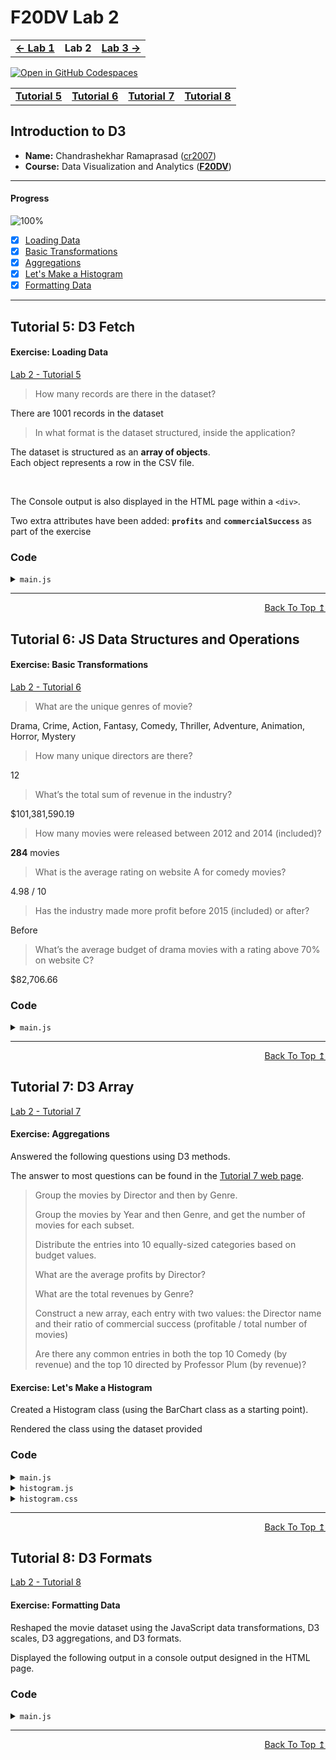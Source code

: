 
# F20DV Lab 2

<table>
	<tr>
		<td><b><a href="https://cr2007.github.io/F20DV-Lab1">← Lab 1</a></b></td>
		<td><b>Lab 2</b></td>
		<td><b><a href="https://cr2007.github.io/F20DV-Lab3">Lab 3 →</a></b></td>
	</tr>
</table>


[![Open in GitHub Codespaces](https://github.com/codespaces/badge.svg)](https://codespaces.new/cr2007/F20DV-Lab2)

<div align="center">
	<table>
		<tr>
			<td><b><a href="lab2_tutorial5.html">Tutorial 5</a></b></td>
			<td><b><a href="lab2_tutorial6.html">Tutorial 6</a></b></td>
			<td><b><a href="lab2_tutorial7.html">Tutorial 7</a></b></td>
			<td><b><a href="lab2_tutorial8.html">Tutorial 8</a></b></td>
		</tr>
	</table>
</div>


## Introduction to D3

- **Name:** Chandrashekhar Ramaprasad ([cr2007](mailto:cr2007@hw.ac.uk))
- **Course:** Data Visualization and Analytics ([**F20DV**](https://curriculum.hw.ac.uk/coursedetails/F20DV?termcode=202324))

---

#### Progress
![100%](https://progress-bar.dev/100)

- [X] [Loading Data](#exercise-loading-data)
- [X] [Basic Transformations](#exercise-basic-transformations)
- [X] [Aggregations](#exercise-aggregations)
- [X] [Let's Make a Histogram](#exercise-lets-make-a-histogram)
- [X] [Formatting Data](#exercise-lets-make-a-histogram)

---

## Tutorial 5: D3 Fetch

#### Exercise: Loading Data

[Lab 2 - Tutorial 5](https://cr2007.github.io/F20DV-Lab2/lab2_tutorial5.html)

> How many records are there in the dataset?

There are 1001 records in the dataset

> In what format is the dataset structured, inside the application?

The dataset is structured as an **array of objects**.<br>
Each object represents a row in the CSV file.

<br>

The Console output is also displayed in the HTML page within a `<div>`.

Two extra attributes have been added: **`profits`** and **`commercialSuccess`** as part of the exercise

### Code

<link rel="stylesheet" href="https://cdnjs.cloudflare.com/ajax/libs/highlight.js/11.9.0/styles/default.min.css">
<script src="https://cdnjs.cloudflare.com/ajax/libs/highlight.js/11.9.0/highlight.min.js"></script>

<script>hljs.highlightAll();</script>

<details>
<summary><code>main.js</code></summary>
<pre><code class="language-javascript">"use strict";

// ... (Previous Code from Lab 1)

/** Exercise: D3 Fetch
 * Loads the data into the application
 */

let data = await d3.csv("data/movies_mock.csv", (d) => {
	// Calculate profit (will be helpful later on)
	let profits = +d.revenues - +d.budget;
	return {
		releaseDate: new Date(+d.release_year, d.release_month, 1),
		genre: d.genre,
		director: d.director,
		budget: +d.budget,
		revenues: +d.revenues,
		ratings_A: +d.ratings_A,
		ratings_B: +d.ratings_B,
		ratings_C: +d.ratings_C,
		profits: profits,
		commercialSuccess: profits > 0
	};
});

console.log(data); // Print the data to the console
</code></pre>
</details>

---
<div align="right">
	<a href="#progress">Back To Top ↥</a>
</div>

## Tutorial 6: JS Data Structures and Operations

#### Exercise: Basic Transformations

[Lab 2 - Tutorial 6](https://cr2007.github.io/F20DV-Lab2/lab2_tutorial6.html)

> What are the unique genres of movie?

Drama, Crime, Action, Fantasy, Comedy, Thriller, Adventure, Animation, Horror, Mystery

> How many unique directors are there?

12

> What’s the total sum of revenue in the industry?

$101,381,590.19

> How many movies were released between 2012 and 2014 (included)?

**284** movies

> What is the average rating on website A for comedy movies?

4.98 / 10

> Has the industry made more profit before 2015 (included) or after?

Before

> What’s the average budget of drama movies with a rating above 70% on website C?

$82,706.66

### Code

<details>
<summary><code>main.js</code></summary>
<pre><code class="language-javascript">"use strict";

// ... (Previous Code from Tutorial 6)

/**
 * This function returns an array of unique genres from the provided data.
 *
 * @param {Array} data - The data array containing movie objects.
 * @returns {Array} An array of unique genres.
 */
function getUniqueGenres(data) {
	let genres = data.map((d) => d.genre);

	let uniqueGenres = new Set(genres);

	return [...uniqueGenres];
}


/**
 * This function returns the count of unique directors from the provided data.
 *
 * @param {Array} data - The data array containing movie objects.
 * @returns {number} The count of unique directors.
 */
function countUniqueDirectors(data) {
	let directors = data.map((d) => d.director);

	let uniqueDirectors = new Set(directors);

	return [...uniqueDirectors].length;
}


/**
 * Calculates the total revenue from an array of data.
 *
 * @param {Array} data - The data array containing movie objects.
 * @returns {number} The total revenue.
 */
function sumRevenue(data) {
	return data.reduce((acc, d) => acc + d.revenues, 0);
}


/**
 * Calculates the number of movies released between two years.
 *
 * @param {Array} data - The data array containing movie objects.
 * @param {number} [year1=2012] - The start year (inclusive).
 * @param {number} [year2=2014] - The end year (inclusive).
 * @returns {number} The number of movies released between year1 and year2.
 */
function numberOfMoviesReleased(data, year1=2012, year2=2014) {
	return data.filter((d) => d.releaseDate.getFullYear() >= year1 && d.releaseDate.getFullYear() <= year2).length;
}


/**
 * Calculates the average rating for a given genre from a specific rating website.
 *
 * @param {Array} data - The data array containing movie objects.
 * @param {Array} [rating=data.ratings_A] - The rating value from a specific website.
 * @param {string} [genre="Comedy"] - The genre of the movies.
 * @returns {number} The average rating for the given genre.
 */
function getAverageGenreRating(data, rating="ratings_A", genre="Comedy") {
	let genreMovies = data.filter((d) => d.genre === genre);

	let ratings = genreMovies.map((d) => d[rating]);

	return ratings.reduce((acc, d) => acc + d, 0) / ratings.length;
}


/**
 * Checks if the movie industry made more profit before or after a given year.
 *
 * @param {Array} data - The data array containing movie objects.
 * @param {number} [year=2015] - The year to compare profits before and after.
 * @returns {string} "Before" if the industry made more profit before the given year, "After" otherwise.
 */
function industryMoreProfit(data, year=2015) {
	// Filter the data to only include movies released on or before the given year
	let moviesBeforeYear = data.filter((d) => d.releaseDate.getFullYear() <= year);
	// Calculate the total profit for movies released on or before the given year
	let profitBeforeYear1 = moviesBeforeYear.reduce((acc, d) => acc + d.profits, 0);

	// Filter the data to only include movies released after the given year
	let moviesAfterYear = data.filter((d) => d.releaseDate.getFullYear() > year);
	// Calculate the total profit for movies released after the given year
	let profitAfterYear1 = moviesAfterYear.reduce((acc, d) => acc + d.profits, 0);

	// Return "Before" if the profit before the given year is greater than the profit after, "After" otherwise
	return profitBeforeYear1 > profitAfterYear1 ? "Before" : "After";
}


/**
 * Calculates the average budget for movies of a given genre with a rating above a given value from a specific rating source.
 *
 * @param {Array} data - The data array containing movie objects.
 * @param {string} genre - The genre of the movies.
 * @param {number} minRating - The minimum rating.
 * @param {string} ratingSource - The source of the rating.
 * @returns {number} The average budget for movies of the given genre with a rating above the given value from the specified rating source.
 */
function calculateAverageBudget(data, genre="Drama", minRating=70, ratingSource="ratings_C") {
	// Filter the data to only include movies of the specified genre
	let genreMovies = data.filter((d) => d.genre === genre);

	// Filter the genreMovies array to only include movies with a rating above the specified value from the specified rating source
	let ratingMovies = genreMovies.filter((d) => d[ratingSource] > minRating);

	// Map the ratingMovies array to an array of budgets
	let budgets = ratingMovies.map((d) => d.budget);

	// Calculate and return the average budget
	return budgets.reduce((acc, d) => acc + d, 0) / budgets.length;
}

/* Main Functions */

// Q1. What are the unique genres of movies?
function Question1() {
	let uniqueGenres = getUniqueGenres(data);
	console.group("Q1. What are the unique genres of movies?")
	console.log(uniqueGenres);
	console.groupEnd();
	outputElement.innerText += `\n\nUnique Genres of Movies: \n${uniqueGenres.join(", ")}`;
}

function Question2() {
	let uniqueDirectorsCount = countUniqueDirectors(data);
	console.group("Q2. How many unique directors are there?")
	console.log(uniqueDirectorsCount);
	console.groupEnd();
	outputElement.innerText += `\n\nNo. of Unique Directors: ${uniqueDirectorsCount}`;
}

function Question3() {
	let totalRevenue = sumRevenue(data);
	console.group("Q3. What is the total revenue of all movies?")
	console.log(`$${totalRevenue.toLocaleString()}`);
	console.groupEnd();
	outputElement.innerText += `\n\nTotal Revenue: $${totalRevenue.toLocaleString()}`;
}

function Question4(year1, year2) {
	let releasedMoviesCount = numberOfMoviesReleased(data, year1, year2);
	console.group("Q4. How many movies were released between 2012 and 2014 (included) ?")
	console.log(releasedMoviesCount);
	console.groupEnd();
	outputElement.innerText += `\n\nNo. of Movies released between ${year1} and ${year2}: ${releasedMoviesCount}`;
}

function Question5(rating, genre) {
	let averageMovieRating = getAverageGenreRating(data, rating, genre);
	console.group("Q5. What is the average rating on website A for comedy movies?")
	console.log(`${averageMovieRating.toFixed(2)} / 10`);
	console.groupEnd();
	outputElement.innerText += `\n\nAverage Rating on Website A for ${genre} is: ${averageMovieRating.toFixed(2)} / 10`;
}

function Question6(year) {
	let beforeOrAfterYear = industryMoreProfit(data, year);
	console.group(`Q6. Has the industry made more profit before ${year} (included) or after?`)
	console.log(beforeOrAfterYear);
	console.groupEnd();
	outputElement.innerText += `\n\nIndustry made more profit before ${year} (included) or After?\n${beforeOrAfterYear}`;
}

function Question7(genre, minRating, ratingSource) {
	let averageBudget = calculateAverageBudget(data, genre, minRating, ratingSource).toFixed(2);
	console.group(`Q7. What’s the average budget of ${genre} movies with a rating above ${minRating}% on Website C?`)
	console.log(`$${Number(averageBudget).toLocaleString()}`);
	console.groupEnd();
	outputElement.innerText += `\n\nAverage budget of ${genre} movies with a rating above ${minRating}% on Website C: $${Number(averageBudget).toLocaleString()}`;
}


// Call the functions
Question1()
Question2()
Question3()
Question4(2012, 2014)
Question5("ratings_A", "Comedy")
Question6(2015)
Question7("Drama", 70, "ratings_C")

</code></pre>
</details>

---
<div align="right">
	<a href="#progress">Back To Top ↥</a>
</div>

## Tutorial 7: D3 Array

[Lab 2 - Tutorial 7](https://cr2007.github.io/F20DV-Lab2/lab2_tutorial7.html)

#### Exercise: Aggregations

Answered the following questions using D3 methods.

The answer to most questions can be found in the [Tutorial 7 web page](https://cr2007.github.io/F20DV-Lab2/lab2_tutorial7.html).

> Group the movies by Director and then by Genre.
>
> Group the movies by Year and then Genre, and get the number of movies for each subset.
>
> Distribute the entries into 10 equally-sized categories based on budget values.
>
> What are the average profits by Director?
>
> What are the total revenues by Genre?
>
> Construct a new array, each entry with two values: the Director name and their ratio of commercial success (profitable / total number of movies)
>
> Are there any common entries in both the top 10 Comedy (by revenue) and the top 10 directed by Professor Plum (by revenue)?


#### Exercise: Let's Make a Histogram

Created a Histogram class (using the BarChart class as a starting point).

Rendered the class using the dataset provided

### Code
<details>
<summary><code>main.js</code></summary>
<pre><code class="language-javascript">"use strict";

// Code from past tutorials (loading data)

/* Aggregations Exercise */

function Question1() {
	// Use d3.groups to group the data by director and then by genre
	let value = d3.groups(data, (d) => d.director, (d) => d.genre);

	// Log the grouped data
	console.group("Q1: Group the movies by Director and then by Genre.");
		console.log(value);
	console.groupEnd();
}

function Question2() {
	// Use d3.rollup to group the data by release year and count the number of movies for each year
	let moviesPerYear = d3.rollup(data, (v) => v.length, (d) => d.releaseDate.getFullYear());

	// Log the grouped data
	console.group("Q2. Group the movies by Year and then Genre, and get the number of movies for each subset.");
		console.log(moviesPerYear);
	console.groupEnd();
}

function Question3() {
	// Create a bin generator with the value accessor function set to the budget property of the data elements
	// and the number of thresholds (bins) set to 10
	let budgetBins = d3.bin().value(d => d.budget).thresholds(10)(data);

	// Log the bins
	console.group("Q3. Distribute the entries into 10 equally-sized categories based on budget values.");
		console.log(budgetBins);
	console.groupEnd();
}

function Question4() {
	// Use d3.flatRollup to group the data by director and calculate the average profits for each director
	let avgProfits = d3.flatRollup(data, v => d3.mean(v, d => d.profits), d => d.director);

	// Log the average profits by director
	console.group("Q4. What are the average profits by Director?");
		console.log(avgProfits);
	console.groupEnd();
}

function Question5() {
	// Use d3.flatRollup to group the data by genre and calculate the total revenues for each genre
	let totalRevenues = d3.flatRollup(data, v => d3.sum(v, d => d.revenues), d => d.genre);

	// Log the total revenues by genre
	console.group('Q5. What are the total revenues by Genre?');
		console.log(totalRevenues);
	console.groupEnd();
}

function Question6() {
	// Get the set of directors
	let directors = new Set(data.map(d => d.director));

	// Get the number of movies by director
	let numMoviesByDirector = d3.rollup(data, v => v.length, d => d.director);

	// Get the number of successful movies by director
	let numSuccessByDirector = d3.rollup(data.filter(d => d.commercialSuccess), v => v.length, d => d.director);

	// Calculate the ratio of commercial success for each director
	let ratio = d3.map(directors, d => [d, numSuccessByDirector.get(d) / numMoviesByDirector.get(d)]);

	// Log the success rate by director
	console.group("Q6. Construct a new array, each entry with two values: the Director name and their ratio of commercial success (profitable / total number of movies)");
		console.log("Success Rate by Director:\n", ratio);
	console.groupEnd();
}

function Question7() {
	// Define a comparator function to sort by descending order of revenues
	let revenues = (a, b) => d3.descending(a.revenues, b.revenues);

	// Define a filter function to filter out Top 10 values
	let top10 = (d, i) => i < 10;

	// Filter the data to include only Comedy movies, sort them by revenues in descending order, and then filter to get the top 10
	let top10Comedy = d3.sort(data.filter(d => d.genre === 'Comedy'), revenues).filter(top10);

	// Filter the data to include only movies directed by Professor Plum, sort them by revenues in descending order, and then filter to get the top 10
	let top10Plum = d3.sort(data.filter(d => d.director === "Professor Plum"), revenues).filter(top10);

	// Use d3.intersection to find the common entries between the top 10 Comedy movies and the top 10 movies directed by Professor Plum
	let commonMovies = Array.from(d3.intersection(top10Comedy, top10Plum));

	// Log the common movies
	console.group("Q7. Are there any common entries in both the top 10 Comedy (by revenue) and the top 10 directed by Professor Plum (by revenue)?");
		console.log("Common movies in Top 10 entries\n", commonMovies);
	console.groupEnd();
}

/* Histogram Code */
let histogram1 = new Histogram("div#histogram1", 800, 500, [10, 40, 60, 25]);
let profits = data.map(d => d.profits);
histogram1.setLabels("Profits", "Frequencies").render(profits, 20);
</code></pre>
</details>

<details>
<summary><code>histogram.js</code></summary>
<pre><code class="language-javascript">export default class Histogram {
	// Attributes (you can make those private too)
	width; height; margin;    // Size
	svg; chart; bars;         // Selections
	axisX; axisY;             // Axes
	labelX; labelY;           // Labels
	scaleX; scaleY;           // Scales
	data;                     // Internal Data

	/*
	- container: DOM selector
	- width: visualization width
	- height: visualization heigh
	- margin: chart area margins [top, bottom, left, right]
	*/
	constructor(container, width, height, margin) {
		this.width  = width;
		this.height = height;
		this.margin = margin;

		this.svg = d3.select(container).append("svg")
			.classed("histogram", true)
			.attr("width", this.width).attr("height", this.height);

		this.chart = this.svg.append("g")
			.attr("transform", `translate(${this.margin[2]}, ${this.margin[0]})`);

		this.bars = this.chart.selectAll("rect.bar");

		// Axes
		this.axisX = this.svg.append("g")
			.attr("transform", `translate(${this.margin[2]}, ${this.height - this.margin[1]})`);
		this.axisY = this.svg.append("g")
			.attr("transform", `translate(${this.margin[2]}, ${this.margin[0]})`);

		// Labels
		this.labelX = this.svg.append("text").classed("legend", true)
			.attr("transform", `translate(${this.width / 2}, ${this.height})`)
			.style("text-anchor", "middle").attr("dy", -5);

		this.labelY = this.svg.append("text").classed("legend", true)
			.attr("transform", `translate(0, ${this.margin[0]})rotate(-90)`)
			.style("text-anchor", "end").attr("dy", 15);
	}

	#updateScales() {
		let chartWidth  = this.width  - this.margin[2] - this.margin[3],
			chartHeight = this.height - this.margin[0] - this.margin[1];

		let rangeX = [0, chartWidth],
			rangeY = [chartHeight, 0];

		let domainX = [d3.min(this.data, d => d[1]), d3.max(this.data, d => d[2])],
			domainY = [0, d3.max(this.data, (d) => d[0])];

		this.scaleX = d3.scaleLinear(domainX, rangeX);
		this.scaleY = d3.scaleLinear(domainY, rangeY).nice();
	}

	#updateAxes() {
		let axisGenX = d3.axisBottom(this.scaleX),
			axisGenY = d3.axisLeft(this.scaleY).tickFormat(d3.format(".0%"));

		this.axisX.call(axisGenX);
		this.axisY.call(axisGenY);
	}

	// Private methods
	// data is in the format [[key, value], ...]
	#updateBars() {
		this.bars = this.bars
			.data(this.data, (d) => d[0])
			.join("rect")
			.classed("bar", true)
			.attr("x", (d) => this.scaleX(d[1]) + 0.5)
			.attr("y", (d) => this.scaleY(d[0]))
			.attr("width", d => this.scaleX(d[2]) - this.scaleX(d[1]) - 1)
			.attr("height", (d) => this.scaleY(0) - this.scaleY(d[0]));
	}

	// Public API

	// The dataset parameter needs to be in a generic format,
	// so that it works for all future data
	// here we assume a [[k, v], ...] format for efficiency
	render(dataset, thresholds = 10) {
		// bin generator
		let binGen = d3.bin().thresholds(thresholds);

		// generate data: [[ratio, bin_lower, bin_uppper], ...]
		this.data = binGen(dataset).map((d) => [d.length / dataset.length, d.x0, d.x1]);
		this.#updateScales();
		this.#updateBars();
		this.#updateAxes();
		return this; // to allow chaining
	}

	setLabels(labelX = "values", labelY = "frequencies") {
		this.labelX.text(labelX);
		this.labelY.text(labelY);
		return this; // to allow chaining
	}
}
</code></pre>
</details>

<details>
<summary><code>histogram.css</code></summary>
<pre><code class="language-css">svg.histogram {
	fill: #3F94D3;
	stroke: #003C71;
	stroke-width: 2px;
	border: #FBFAF2 1px solid;
}

text {
	font-family: sans-serif;
	font-size: 12px;
	fill: #121212;
	stroke: none;
}

@media (prefers-color-scheme: dark) {
	svg.histogram {
		fill: #52AEFF;
		stroke: #FBFAF2;
		stroke-width: 0.5px;
	}

	svg.histogram text {
		fill: #FBFAF2;
	}
}
</code></pre>
</details>

---
<div align="right">
	<a href="#progress">Back To Top ↥</a>
</div>

## Tutorial 8: D3 Formats

[Lab 2 - Tutorial 8](https://cr2007.github.io/F20DV-Lab2/lab2_tutorial8.html)

#### Exercise: Formatting Data

Reshaped the movie dataset using the JavaScript data transformations, D3 scales, D3 aggregations, and D3 formats.

Displayed the following output in a console output designed in the HTML page.

### Code
<details>
<summary><code>main.js</code></summary>
<pre><code class="language-javascript">"use strict";

// Code from past tutorials (loading data)

/* Exercise: Data Formatting */

// Data formats
let formatDate = d3.timeFormat("%B %Y"); // Format date as "<long-month> <4 digit year>"
let percentageFormat = d3.format(".2%");
let siFormat = d3.format(".4s"); // SI prefixed format with 4 significant digits
let scaleA = d3.scaleLinear([0,  10], [0, 1]),
	scaleB = d3.scaleLinear([1,   5], [0, 1]),
	scaleC = d3.scaleLinear([0, 100], [0, 1]);

let sortedData = d3.sort(data, d => d.profits); // Sort the data by profits

// Reshape the data
let reshapedData = sortedData.map(d => {
	return {
		release: formatDate(d.releaseDate),
		genre: d.genre,
		director: d.director,
		rating: percentageFormat(d3.mean([scaleA(d.ratings_A), scaleB(d.ratings_B), scaleC(d.ratings_C)])),
		profits: siFormat(d.profits)
	}
});

let nestedData = d3.groups(reshapedData, d => d.genre, d => d.director); // Nest the data by genre and director

// Print the data to the console
console.groupCollapsed("View formatted data here ↓")
console.log(nestedData);
console.groupEnd();
</code></pre>
</details>

---
<div align="right">
	<a href="#progress">Back To Top ↥</a>
</div>
